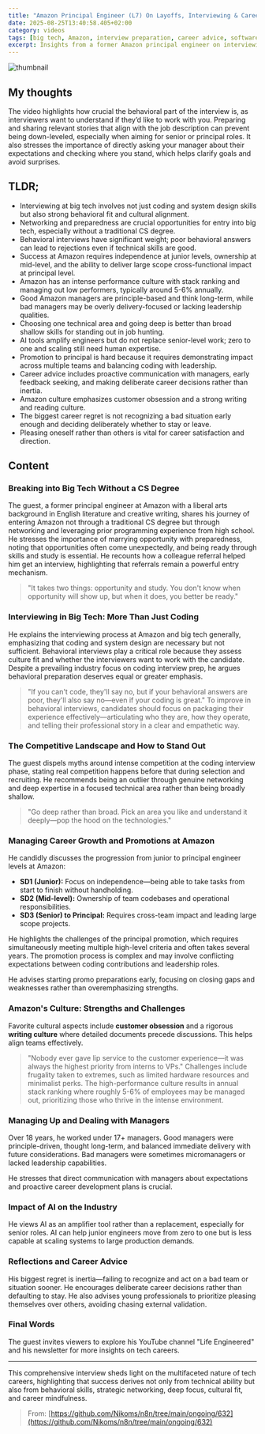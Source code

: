 ```yaml
---
title: "Amazon Principal Engineer (L7) On Layoffs, Interviewing & Career Growth, Steve Huynh (en)"
date: 2025-08-25T13:40:58.405+02:00
category: videos
tags: [big tech, Amazon, interview preparation, career advice, software engineering, behavioral interview, promotion, principal engineer, Amazon culture, networking, AI impact, technical depth, career growth]
excerpt: Insights from a former Amazon principal engineer on interviewing in big tech, career progression, behavioral fit, and managing career growth in Amazon's intense culture.
---
```


![thumbnail](https://i.ytimg.com/vi/RN1Ls69hg5E/maxresdefault.jpg)
[]()

## My thoughts

The video highlights how crucial the behavioral part of the interview is, as interviewers want to understand if they’d like to work with you. Preparing and sharing relevant stories that align with the job description can prevent being down-leveled, especially when aiming for senior or principal roles. It also stresses the importance of directly asking your manager about their expectations and checking where you stand, which helps clarify goals and avoid surprises.

## TLDR;
- Interviewing at big tech involves not just coding and system design skills but also strong behavioral fit and cultural alignment.
- Networking and preparedness are crucial opportunities for entry into big tech, especially without a traditional CS degree.
- Behavioral interviews have significant weight; poor behavioral answers can lead to rejections even if technical skills are good.
- Success at Amazon requires independence at junior levels, ownership at mid-level, and the ability to deliver large scope cross-functional impact at principal level.
- Amazon has an intense performance culture with stack ranking and managing out low performers, typically around 5-6% annually.
- Good Amazon managers are principle-based and think long-term, while bad managers may be overly delivery-focused or lacking leadership qualities.
- Choosing one technical area and going deep is better than broad shallow skills for standing out in job hunting.
- AI tools amplify engineers but do not replace senior-level work; zero to one and scaling still need human expertise.
- Promotion to principal is hard because it requires demonstrating impact across multiple teams and balancing coding with leadership.
- Career advice includes proactive communication with managers, early feedback seeking, and making deliberate career decisions rather than inertia.
- Amazon culture emphasizes customer obsession and a strong writing and reading culture.
- The biggest career regret is not recognizing a bad situation early enough and deciding deliberately whether to stay or leave.
- Pleasing oneself rather than others is vital for career satisfaction and direction.



## Content

### Breaking into Big Tech Without a CS Degree
The guest, a former principal engineer at Amazon with a liberal arts background in English literature and creative writing, shares his journey of entering Amazon not through a traditional CS degree but through networking and leveraging prior programming experience from high school. He stresses the importance of marrying opportunity with preparedness, noting that opportunities often come unexpectedly, and being ready through skills and study is essential. He recounts how a colleague referral helped him get an interview, highlighting that referrals remain a powerful entry mechanism.
> "It takes two things: opportunity and study. You don't know when opportunity will show up, but when it does, you better be ready."

### Interviewing in Big Tech: More Than Just Coding
He explains the interviewing process at Amazon and big tech generally, emphasizing that coding and system design are necessary but not sufficient. Behavioral interviews play a critical role because they assess culture fit and whether the interviewers want to work with the candidate. Despite a prevailing industry focus on coding interview prep, he argues behavioral preparation deserves equal or greater emphasis.
> "If you can't code, they'll say no, but if your behavioral answers are poor, they'll also say no—even if your coding is great."
To improve in behavioral interviews, candidates should focus on packaging their experience effectively—articulating who they are, how they operate, and telling their professional story in a clear and empathetic way.

### The Competitive Landscape and How to Stand Out
The guest dispels myths around intense competition at the coding interview phase, stating real competition happens before that during selection and recruiting. He recommends being an outlier through genuine networking and deep expertise in a focused technical area rather than being broadly shallow.
> "Go deep rather than broad. Pick an area you like and understand it deeply—pop the hood on the technologies."

### Managing Career Growth and Promotions at Amazon
He candidly discusses the progression from junior to principal engineer levels at Amazon:
- **SD1 (Junior):** Focus on independence—being able to take tasks from start to finish without handholding.
- **SD2 (Mid-level):** Ownership of team codebases and operational responsibilities.
- **SD3 (Senior) to Principal:** Requires cross-team impact and leading large scope projects.

He highlights the challenges of the principal promotion, which requires simultaneously meeting multiple high-level criteria and often takes several years. The promotion process is complex and may involve conflicting expectations between coding contributions and leadership roles.

He advises starting promo preparations early, focusing on closing gaps and weaknesses rather than overemphasizing strengths.

### Amazon's Culture: Strengths and Challenges
Favorite cultural aspects include **customer obsession** and a rigorous **writing culture** where detailed documents precede discussions. This helps align teams effectively.
> "Nobody ever gave lip service to the customer experience—it was always the highest priority from interns to VPs."
Challenges include frugality taken to extremes, such as limited hardware resources and minimalist perks. The high-performance culture results in annual stack ranking where roughly 5-6% of employees may be managed out, prioritizing those who thrive in the intense environment.

### Managing Up and Dealing with Managers
Over 18 years, he worked under 17+ managers. Good managers were principle-driven, thought long-term, and balanced immediate delivery with future considerations. Bad managers were sometimes micromanagers or lacked leadership capabilities.

He stresses that direct communication with managers about expectations and proactive career development plans is crucial.

### Impact of AI on the Industry
He views AI as an amplifier tool rather than a replacement, especially for senior roles. AI can help junior engineers move from zero to one but is less capable at scaling systems to large production demands.

### Reflections and Career Advice
His biggest regret is inertia—failing to recognize and act on a bad team or situation sooner.
He encourages deliberate career decisions rather than defaulting to stay.
He also advises young professionals to prioritize pleasing themselves over others, avoiding chasing external validation.

### Final Words
The guest invites viewers to explore his YouTube channel "Life Engineered" and his newsletter for more insights on tech careers.

---
This comprehensive interview sheds light on the multifaceted nature of tech careers, highlighting that success derives not only from technical ability but also from behavioral skills, strategic networking, deep focus, cultural fit, and career mindfulness.




> From: [https://github.com/Nikoms/n8n/tree/main/ongoing/632](https://github.com/Nikoms/n8n/tree/main/ongoing/632)
